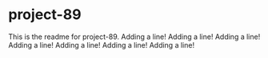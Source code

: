 # project-89

This is the readme for project-89.
Adding a line!
Adding a line!
Adding a line!
Adding a line!
Adding a line!
Adding a line!
Adding a line!
